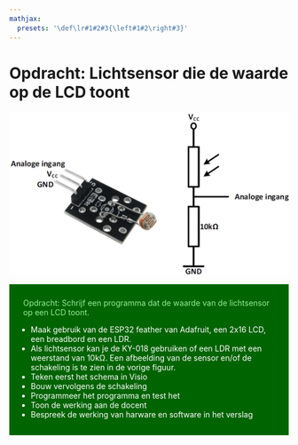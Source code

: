 ```yaml
---
mathjax:
  presets: '\def\lr#1#2#3{\left#1#2\right#3}'
---
```


# Opdracht: Lichtsensor die de waarde op de LCD toont

![Schema en afbeelding van de KY-018.](./images/sensor.png)

<div style="background-color:darkgreen; text-align:left; vertical-align:left; padding:15px;">
<p style="color:lightgreen; margin:10px">
Opdracht: Schrijf een programma dat de waarde van de lichtsensor op een LCD toont.
<ul style="color: white;">
<li>Maak gebruik van de ESP32 feather van Adafruit, een 2x16 LCD, een breadbord en een LDR.</li>
<li>Als lichtsensor kan je de KY-018 gebruiken of een LDR met een weerstand van 10kΩ. Een afbeelding van de sensor en/of de schakeling is te zien in de vorige figuur.</li>
<li>Teken eerst het schema in Visio</li>
<li>Bouw vervolgens de schakeling</li>
<li>Programmeer het programma en test het</li>
<li>Toon de werking aan de docent</li>
<li>Bespreek de werking van harware en software in het verslag</li>
</ul>
</p>
</div>

